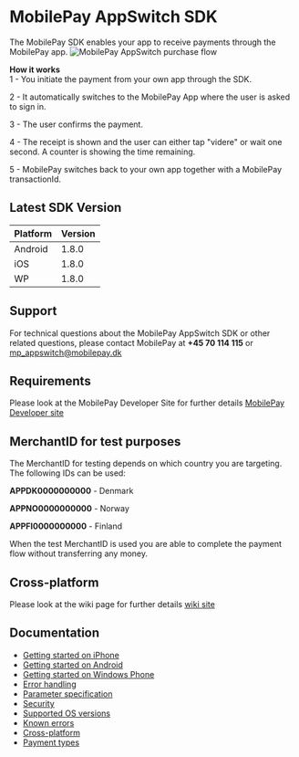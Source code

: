 # MobilePay AppSwitch SDK
The MobilePay SDK enables your app to receive payments through the MobilePay app.
![][1]

**How it works**  
1 - You initiate the payment from your own app through the SDK.

2 - It automatically switches to the MobilePay App where the user is asked to sign in.

3 - The user confirms the payment.

4 - The receipt is shown and the user can either tap "videre" or wait one second. A counter is showing the time remaining.

5 - MobilePay switches back to your own app together with a MobilePay transactionId.

## Latest SDK Version
|Platform|Version|
|:--------|:---|
|Android| 1.8.0|
|iOS| 1.8.0|
|WP| 1.8.0|

## Support
For technical questions about the MobilePay AppSwitch SDK or other related questions, please contact MobilePay at **+45 70 114 115** or [mp_appswitch@mobilepay.dk](mailto://mp_appswitch@mobilepay.dk)

## Requirements
Please look at the MobilePay Developer Site for further details [MobilePay Developer site](https://www.mobilepay.dk/da-dk/Developer/Pages/developer.aspx)

  [1]: https://github.com/MobilePayDev/MobilePay-AppSwitch-SDK/blob/master/doc/wiki/images/mobilepay_appswitch_purchase_flow.png "MobilePay AppSwitch purchase flow"

## MerchantID for test purposes
The MerchantID for testing depends on which country you are targeting. The following IDs can be used:

**APPDK0000000000** - Denmark

**APPNO0000000000** - Norway

**APPFI0000000000** - Finland

When the test MerchantID is used you are able to complete the payment flow without transferring any money.

## Cross-platform
Please look at the wiki page for further details [wiki site](https://github.com/MobilePayDev/MobilePay-AppSwitch-SDK/wiki/Cross-platform)

## Documentation
 * [Getting started on iPhone](https://github.com/MobilePayDev/MobilePay-AppSwitch-SDK/wiki/Getting-started-on-iPhone)
 * [Getting started on Android](https://github.com/MobilePayDev/MobilePay-AppSwitch-SDK/wiki/Getting-started-on-Android)
 * [Getting started on Windows Phone](https://github.com/MobilePayDev/MobilePay-AppSwitch-SDK/wiki/Getting-started-on-Windows-Phone)
 * [Error handling](https://github.com/MobilePayDev/MobilePay-AppSwitch-SDK/wiki/Error-handling)
 * [Parameter specification](https://github.com/MobilePayDev/MobilePay-AppSwitch-SDK/wiki/Parameter-specification)
 * [Security](https://github.com/MobilePayDev/MobilePay-AppSwitch-SDK/wiki/Security)
 * [Supported OS versions](https://github.com/MobilePayDev/MobilePay-AppSwitch-SDK/wiki/Supported-OS-versions)
 * [Known errors](https://github.com/MobilePayDev/MobilePay-AppSwitch-SDK/wiki/Known-errors)
 * [Cross-platform](https://github.com/MobilePayDev/MobilePay-AppSwitch-SDK/wiki/Cross-platform)
 * [Payment types](https://github.com/MobilePayDev/MobilePay-AppSwitch-SDK/wiki/Payment-types)
